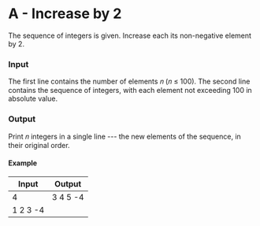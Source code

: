 # A - Increase by 2

The sequence of integers is given. Increase each its non-negative element by 2.

### Input

The first line contains the number of elements 𝑛 (𝑛 ≤ 100). The second line contains the sequence of integers, with each element not exceeding 100 in absolute value.

### Output

Print 𝑛 integers in a single line --- the new elements of the sequence, in their original order.

#### Example

| Input | Output |
| --- | --- |
| 4 | 3 4 5 -4 |
| 1 2 3 -4 |  |
